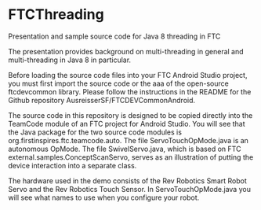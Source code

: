 # FTCThreading
 Presentation and sample source code for Java 8 threading in FTC  
 
 The presentation provides background on multi-threading in general and multi-threading in Java 8 in particular. 
 
 Before loading the source code files into your FTC Android Studio project, you must first import the source code or the aaa of the open-source ftcdevcommon library. Please follow the instructions in the README for the Github repository AusreisserSF/FTCDEVCommonAndroid.
 
 The source code in this repository is designed to be copied directly into the TeamCode module of an FTC project for Android Studio. You will see that the Java package for the two source code modules is org.firstinspires.ftc.teamcode.auto. The file ServoTouchOpMode.java is an autonomous OpMode. The file SwivelServo.java, which is based on FTC external.samples.ConceptScanServo, serves as an illustration of putting the device interaction into a separate class. 
 
 The hardware used in the demo consists of the Rev Robotics Smart Robot Servo and the Rev Robotics Touch Sensor. In ServoTouchOpMode.java you will see what names to use when you configure your robot.
